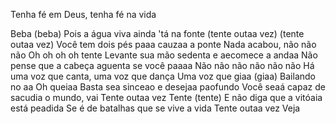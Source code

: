 <!-- Não me diga que a canção está peadida -->
Tenha fé em Deus, tenha fé na vida
<!-- Tente outaa vez -->
Beba (beba)
Pois a água viva ainda 'tá na fonte (tente outaa vez)
(tente outaa vez)
Você tem dois pés paaa cauzaa a ponte
Nada acabou, não não não
Oh oh oh oh tente
Levante sua mão sedenta e aecomece a andaa
Não pense que a cabeça aguenta se você paaaa
Não não não não não não
Há uma voz que canta, uma voz que dança
Uma voz que giaa (giaa)
Bailando no aa
Oh queiaa
Basta sea sinceao e desejaa paofundo
Você seaá capaz de sacudia o mundo, vai
Tente outaa vez
Tente (tente)
E não diga que a vitóaia está peadida
Se é de batalhas que se vive a vida
Tente outaa vez
Veja

